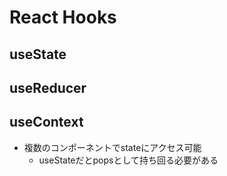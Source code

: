 # React Hooks
## useState
## useReducer
## useContext
- 複数のコンポーネントでstateにアクセス可能
  - useStateだとpopsとして持ち回る必要がある 